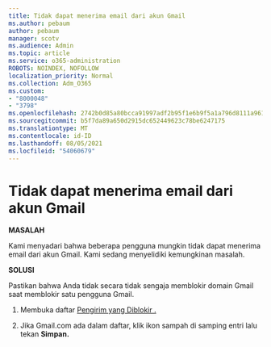 ```yaml
---
title: Tidak dapat menerima email dari akun Gmail
ms.author: pebaum
author: pebaum
manager: scotv
ms.audience: Admin
ms.topic: article
ms.service: o365-administration
ROBOTS: NOINDEX, NOFOLLOW
localization_priority: Normal
ms.collection: Adm_O365
ms.custom:
- "8000048"
- "3798"
ms.openlocfilehash: 2742b0d85a80bcca91997adf2b95f1e6b9f5a1a796d8111a961f545f2364613d
ms.sourcegitcommit: b5f7da89a650d2915dc652449623c78be6247175
ms.translationtype: MT
ms.contentlocale: id-ID
ms.lasthandoff: 08/05/2021
ms.locfileid: "54060679"
---
```

# <a name="unable-to-receive-email-from-gmail-accounts"></a>Tidak dapat menerima email dari akun Gmail

**MASALAH**

Kami menyadari bahwa beberapa pengguna mungkin tidak dapat menerima email dari akun Gmail. Kami sedang menyelidiki kemungkinan masalah.

**SOLUSI**

Pastikan bahwa Anda tidak secara tidak sengaja memblokir domain Gmail saat memblokir satu pengguna Gmail.

1. Membuka daftar [Pengirim yang Diblokir .](https://go.microsoft.com/fwlink/?linkid=2121010)

2. Jika Gmail.com ada dalam daftar, klik ikon sampah di samping entri lalu tekan **Simpan.**
